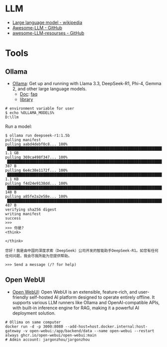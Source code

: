 # LLM
* [Large language model - wikipedia](https://en.wikipedia.org/wiki/Large_language_model)
* [Awesome-LLM - GitHub](https://github.com/Hannibal046/Awesome-LLM)
* [awesome-LLM-resourses - GitHub](https://github.com/WangRongsheng/awesome-LLM-resourses)

# Tools

## Ollama

* [Ollama](https://github.com/ollama/ollama): Get up and running with Llama 3.3, DeepSeek-R1, Phi-4, Gemma 2, and other large language models.
	* [Doc](https://github.com/ollama/ollama/tree/main/docs): [faq](https://github.com/ollama/ollama/blob/main/docs/faq.md)
	* [library](https://ollama.com/library)

```shell
# environment variable for user
$ echo %OLLAMA_MODELS%
D:\llm
```

Run a model:

```shell
$ ollama run deepseek-r1:1.5b
pulling manifest
pulling aabd4debf0c8... 100% ▕████████████████████████████████████████████████████████████████████████████████████▏ 1.1 GB
pulling 369ca498f347... 100% ▕████████████████████████████████████████████████████████████████████████████████████▏  387 B
pulling 6e4c38e1172f... 100% ▕████████████████████████████████████████████████████████████████████████████████████▏ 1.1 KB
pulling f4d24e9138dd... 100% ▕████████████████████████████████████████████████████████████████████████████████████▏  148 B
pulling a85fe2a2e58e... 100% ▕████████████████████████████████████████████████████████████████████████████████████▏  487 B
verifying sha256 digest
writing manifest
success
>>>
>>> 你是?
<think>

</think>

您好！我是由中国的深度求索（DeepSeek）公司开发的智能助手DeepSeek-R1。如您有任何任何问题，我会尽我所能为您提供帮助。

>>> Send a message (/? for help)
```

## Open WebUI

* [Open WebUI](https://github.com/open-webui/open-webui): Open WebUI is an extensible, feature-rich, and user-friendly self-hosted AI platform designed to operate entirely offline. It supports various LLM runners like Ollama and OpenAI-compatible APIs, with built-in inference engine for RAG, making it a powerful AI deployment solution.

```shell
# Ollima on same computer
docker run -d -p 3000:8080 --add-host=host.docker.internal:host-gateway -v open-webui:/app/backend/data --name open-webui --restart always ghcr.io/open-webui/open-webui:main
# Admin account: jargonzhou/jargonzhou
```
